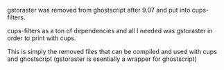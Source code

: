 gstoraster was removed from ghostscript after 9.07 and put into cups-filters.

cups-filters as a ton of dependencies and all I needed was gstoraster in order to print with cups.

This is simply the removed files that can be compiled and used with cups and ghostscript (gstoraster is esentially a wrapper for ghostscript)
